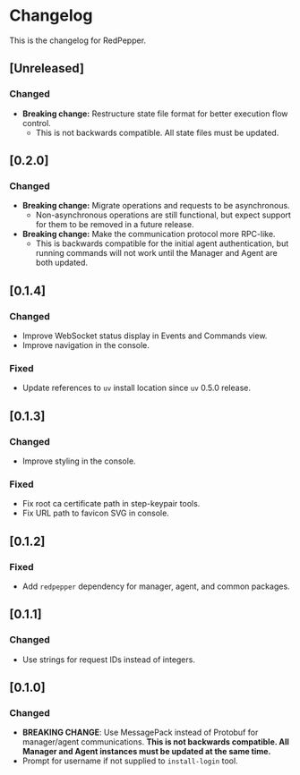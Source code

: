 # Changelog

This is the changelog for RedPepper.

## [Unreleased]

### Changed

- **Breaking change:** Restructure state file format for better execution flow control.
  - This is not backwards compatible. All state files must be updated.

## [0.2.0]

### Changed

- **Breaking change:** Migrate operations and requests to be asynchronous.
  - Non-asynchronous operations are still functional, but expect support for them to
    be removed in a future release.
- **Breaking change:** Make the communication protocol more RPC-like.
  - This is backwards compatible for the initial agent authentication, but running commands
    will not work until the Manager and Agent are both updated.

## [0.1.4]

### Changed

- Improve WebSocket status display in Events and Commands view.
- Improve navigation in the console.

### Fixed

- Update references to `uv` install location since `uv` 0.5.0 release.

## [0.1.3]

### Changed

- Improve styling in the console.

### Fixed

- Fix root ca certificate path in step-keypair tools.
- Fix URL path to favicon SVG in console.

## [0.1.2]

### Fixed

- Add `redpepper` dependency for manager, agent, and common packages.

## [0.1.1]

### Changed

- Use strings for request IDs instead of integers.

## [0.1.0]

### Changed

- **BREAKING CHANGE**: Use MessagePack instead of Protobuf for manager/agent communications.
  **This is not backwards compatible. All Manager and Agent instances must be updated at the same time.**
- Prompt for username if not supplied to `install-login` tool.

